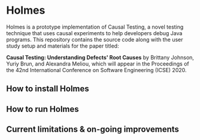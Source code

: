 # Holmes
Holmes is a prototype implementation of Causal Testing, a novel testing technique that uses causal experiments to help developers debug Java programs. This repository contains the source code along with the user study setup and materials for the paper titled:

**Causal Testing: Understanding Defects' Root Causes** by Brittany Johnson, Yuriy Brun, and Alexandra Meliou, which will appear in the Proceedings of the 42nd International Conference on Software Engineering (ICSE) 2020.

## How to install Holmes

## How to run Holmes

## Current limitations & on-going improvements
